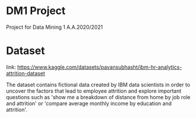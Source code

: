 # DM1 Project

Project for Data Mining 1 A.A.2020/2021

# Dataset
link: https://www.kaggle.com/datasets/pavansubhasht/ibm-hr-analytics-attrition-dataset

The dataset contains fictional data created by IBM data scientists in order to uncover the factors that lead to employee attrition and explore important questions such as 'show me a breakdown of distance from home by job role and attrition' or 'compare average monthly income by education and attrition'.
